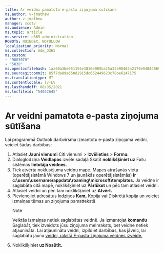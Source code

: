 ```yaml
---
title: Ar veidni pamatota e-pasta ziņojuma sūtīšana
ms.author: v-jmathew
author: v-jmathew
manager: scotv
ms.audience: Admin
ms.topic: article
ms.service: o365-administration
ROBOTS: NOINDEX, NOFOLLOW
localization_priority: Normal
ms.collection: Adm_O365
ms.custom:
- "9003070"
- "5830"
ms.openlocfilehash: 1aa60a3be051194e3816e909ba25a32e98463a2179e94844869cd97a564548a6
ms.sourcegitcommit: b5f7da89a650d2915dc652449623c78be6247175
ms.translationtype: MT
ms.contentlocale: lv-LV
ms.lasthandoff: 08/05/2021
ms.locfileid: "54052645"
---
```

# <a name="send-an-email-message-based-on-a-template"></a>Ar veidni pamatota e-pasta ziņojuma sūtīšana

Lai programmā Outlook darbvirsma izmantotu e-pasta ziņojuma veidni, veiciet šādas darbības:

1. Atlasiet **Jauni vienumi** Citi vienumi  >  **Izvēlieties**  >  **Formu**.
2. Dialoglodziņa **Veidlapas** izvēle sadaļā Skatīt **noklikšķiniet uz** Failu sistēmas **lietotāja veidnes.**
3. Tiek atvērta noklusējuma veidņu mape. Mapes atrašanās vieta (operētājsistēmā Windows 7 un jaunākās operētājsistēmās) **ir c:\users\username\appdata\roaming\microsoft\templates.** Ja veidne ir saglabāta citā mapē, noklikšķiniet uz **Pārlūkot** un pēc tam atlasiet veidni.
4. Atlasiet veidni un pēc tam noklikšķiniet uz **Atvērt.**
5. Pievienojiet adresātus lodziņos **Kam,** Kopija vai Diskrētā kopija un veiciet izmaiņas tēmas un ziņojuma pamattekstā. 
    > [!NOTE]
    > Veiktās izmaiņas netiek saglabātas veidnē. Ja izmantojat **komandu** Saglabāt, tiek izveidots jūsu ziņojuma melnraksts, bet veidne netiek atjaunināta. Lai atjauninātu veidni, izpildiet darbības, kas jāveic, lai saglabātu jaunu [veidni, rakstā E-pasta ziņojuma veidnes izveide.](https://support.microsoft.com/office/create-an-email-message-template-43ec7142-4dd0-4351-8727-bd0977b6b2d1)
6. Noklikšķiniet **uz Nosūtīt.**
